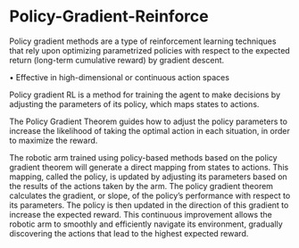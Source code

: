 # Policy-Gradient-Reinforce
Policy gradient methods are a type of reinforcement learning techniques that rely upon optimizing parametrized policies with respect to the expected return (long-term cumulative reward) by gradient descent.

•	Effective in high-dimensional or continuous action spaces

Policy gradient RL is a method for training the agent to make decisions by adjusting the parameters of its policy, which maps states to actions.

The Policy Gradient Theorem guides how to adjust the policy parameters to increase the likelihood of taking the optimal action in each situation, in order to maximize the reward. 

The robotic arm trained using policy-based methods based on the policy gradient theorem will generate a direct mapping from states to actions. This mapping, called the policy, is updated by adjusting its parameters based on the results of the actions taken by the arm. The policy gradient theorem calculates the gradient, or slope, of the policy’s performance with respect to its parameters. The policy is then updated in the direction of this gradient to increase the expected reward. This continuous improvement allows the robotic arm to smoothly and efficiently navigate its environment, gradually discovering the actions that lead to the highest expected reward.

